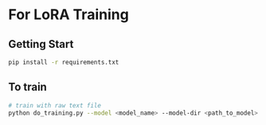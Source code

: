 # For LoRA Training

## Getting Start

```bash
pip install -r requirements.txt
```

## To train

```bash
# train with raw text file
python do_training.py --model <model_name> --model-dir <path_to_model> --lora_name <lora_name_to_train> --raw_text_file <file_name>
```


